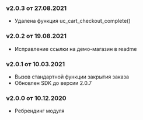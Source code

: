 ### v2.0.3 от 27.08.2021
* Удалена функция uc_cart_checkout_complete()

### v2.0.2 от 19.08.2021
* Исправление ссылки на демо-магазин в readme

### v2.0.1 от 10.03.2021
* Вызов стандартной функции закрытия заказа
* Обновлен SDK до версии 2.0.7

### v2.0.0 от 10.12.2020
* Ребрендинг модуля
